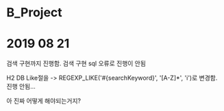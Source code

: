 # B_Project

# 2019 08 21 
검색 구현까지 진행함.
검색 구현 sql 오류로 진행이 안됨

H2 DB Like절을 -> REGEXP_LIKE('#{searchKeyword}', '[A-Z]*', 'i')로 변경함.
진행 안됨...

아 진짜 어떻게 해야되는거지?
